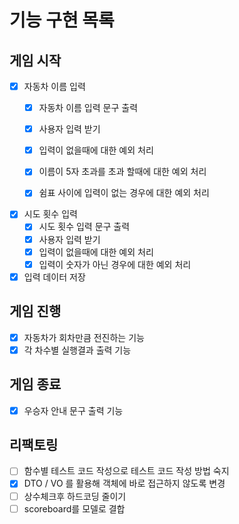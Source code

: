 # 기능 구현 목록

## 게임 시작

- [x] 자동차 이름 입력
    - [x] 자동차 이름 입력 문구 출력
    - [x] 사용자 입력 받기
    - [x] 입력이 없을때에 대한 예외 처리
    - [x] 이름이 5자 초과를 초과 할때에 대한 예외 처리
    - [x] 쉼표 사이에 입력이 없는 경우에 대한 예외 처리


- [x] 시도 횟수 입력
    - [x] 시도 횟수 입력 문구 출력
    - [x] 사용자 입력 받기
    - [x] 입력이 없을때에 대한 예외 처리
    - [x] 입력이 숫자가 아닌 경우에 대한 예외 처리

- [x] 입력 데이터 저장

## 게임 진행

- [x] 자동차가 회차만큼 전진하는 기능
- [x] 각 차수별 실행결과 출력 기능

## 게임 종료

- [x] 우승자 안내 문구 출력 기능

## 리팩토링

- [ ] 함수별 테스트 코드 작성으로 테스트 코드 작성 방법 숙지
- [x] DTO / VO 를 활용해 객체에 바로 접근하지 않도록 변경
- [ ] 상수체크후 하드코딩 줄이기
- [ ] scoreboard를 모델로 결합